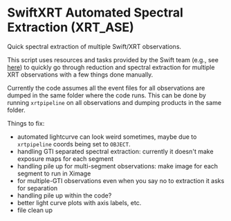 # SwiftXRT Automated Spectral Extraction (XRT_ASE)
Quick spectral extraction of multiple Swift/XRT observations. 

This script uses resources and tasks provided by the Swift team (e.g., see [here](http://www.swift.ac.uk/analysis/xrt/spectra.php)) to quickly go through reduction and spectral extraction for multiple XRT observations with a few things done manually.

Currently the code assumes all the event files for all observations are dumped in the same folder where the code runs. This can be done by running `xrtpipeline` on all observations and dumping products in the same folder.

Things to fix:

- automated lightcurve can look weird sometimes, maybe due to `xrtpipeline` coords being set to `OBJECT`.
- handling GTI separated spectral extraction: currently it doesn't make exposure maps for each segment
- handling pile up for multi-segment observations: make image for each segment to run in Ximage
- for multiple-GTI observations even when you say no to extraction it asks for separation
- handling pile up within the code?
- better light curve plots with axis labels, etc.
- file clean up
